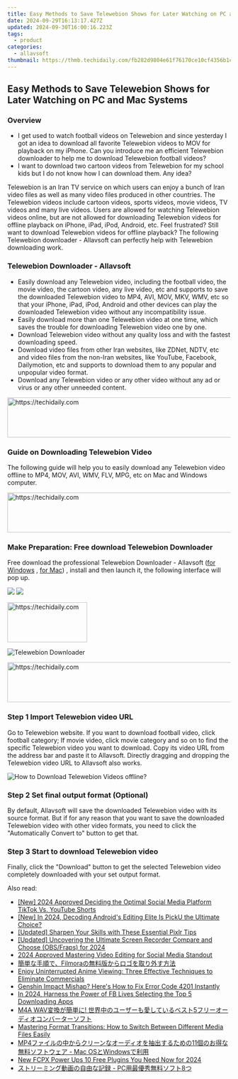 ```yaml
---
title: Easy Methods to Save Telewebion Shows for Later Watching on PC and Mac Systems
date: 2024-09-29T16:13:17.427Z
updated: 2024-09-30T16:00:16.223Z
tags:
  - product
categories:
  - allavsoft
thumbnail: https://thmb.techidaily.com/fb282d9804e61f76170ce10cf4356b1c491a6302864785ed4f9f0f7226141ae1.jpg
---
```


## Easy Methods to Save Telewebion Shows for Later Watching on PC and Mac Systems

### Overview

* I get used to watch football videos on Telewebion and since yesterday I got an idea to download all favorite Telewebion videos to MOV for playback on my iPhone. Can you introduce me an efficient Telewebion downloader to help me to download Telewebion football videos?
* I want to download two cartoon videos from Telewebion for my school kids but I do not know how I can download them. Any idea?

Telewebion is an Iran TV service on which users can enjoy a bunch of Iran video files as well as many video files produced in other countries. The Telewebion videos include cartoon videos, sports videos, movie videos, TV videos and many live videos. Users are allowed for watching Telewebion videos online, but are not allowed for downloading Telewebion videos for offline playback on iPhone, iPad, iPod, Android, etc. Feel frustrated? Still want to download Telewebion videos for offline playback? The following Telewebion downloader - Allavsoft can perfectly help with Telewebion downloading work.

### Telewebion Downloader - Allavsoft

* Easily download any Telewebion video, including the football video, the movie video, the cartoon video, any live video, etc and supports to save the downloaded Telewebion video to MP4, AVI, MOV, MKV, WMV, etc so that your iPhone, iPad, iPod, Android and other devices can play the downloaded Telewebion video without any incompatibility issue.
* Easily download more than one Telewebion video at one time, which saves the trouble for downloading Telewebion video one by one.
* Download Telewebion video without any quality loss and with the fastest downloading speed.
* Download video files from other Iran websites, like ZDNet, NDTV, etc and video files from the non-Iran websites, like YouTube, Facebook, Dailymotion, etc and supports to download them to any popular and unpopular video format.
* Download any Telewebion video or any other video without any ad or virus or any other unneeded content.

<!-- affiliate ads begin -->
<a href="https://appsumo.8odi.net/c/5597632/2137378/7443" target="_top" id="2137378">
  <img src="//a.impactradius-go.com/display-ad/7443-2137378" border="0" alt="https://techidaily.com" width="600" height="90"/>
</a>
<img height="0" width="0" src="https://appsumo.8odi.net/i/5597632/2137378/7443" style="position:absolute;visibility:hidden;" border="0" />
<!-- affiliate ads end -->

### Guide on Downloading Telewebion Video

The following guide will help you to easily download any Telewebion video offline to MP4, MOV, AVI, WMV, FLV, MPG, etc on Mac and Windows computer.

<!-- affiliate ads begin -->
<a href="https://appsumo.8odi.net/c/5597632/2111968/7443" target="_top" id="2111968">
  <img src="//a.impactradius-go.com/display-ad/7443-2111968" border="0" alt="https://techidaily.com" width="728" height="90"/>
</a>
<img height="0" width="0" src="https://appsumo.8odi.net/i/5597632/2111968/7443" style="position:absolute;visibility:hidden;" border="0" />
<!-- affiliate ads end -->

### Make Preparation: Free download Telewebion Downloader

Free download the professional Telewebion Downloader - Allavsoft ([for Windows](https://tools.techidaily.com/allavsoft/products/) , [for Mac](https://tools.techidaily.com/allavsoft/products/)) , install and then launch it, the following interface will pop up.

[![](https://www.allavsoft.com/how-to/../images/how-to/free-download-win.jpg)](https://tools.techidaily.com/allavsoft/products/) [![](https://www.allavsoft.com/how-to/../images/how-to/free-download-mac.jpg)](https://tools.techidaily.com/allavsoft/products/)

<!-- affiliate ads begin -->
<a href="https://aligracehair.sjv.io/c/5597632/2135353/19272" target="_top" id="2135353">
  <img src="//a.impactradius-go.com/display-ad/19272-2135353" border="0" alt="https://techidaily.com" width="180" height="90"/>
</a>
<img height="0" width="0" src="https://aligracehair.sjv.io/i/5597632/2135353/19272" style="position:absolute;visibility:hidden;" border="0" />
<!-- affiliate ads end -->

![Telewebion Downloader](https://www.allavsoft.com/how-to/../images/allavsoft/screen-shot-600.jpg)

<!-- affiliate ads begin -->
<a href="https://appsumo.8odi.net/c/5597632/2144272/7443" target="_top" id="2144272">
  <img src="//a.impactradius-go.com/display-ad/7443-2144272" border="0" alt="https://techidaily.com" width="728" height="90"/>
</a>
<img height="0" width="0" src="https://appsumo.8odi.net/i/5597632/2144272/7443" style="position:absolute;visibility:hidden;" border="0" />
<!-- affiliate ads end -->

### Step 1 Import Telewebion video URL

Go to Telewebion website. If you want to download football video, click football category; If movie video, click movie category and so on to find the specific Telewebion video you want to download. Copy its video URL from the address bar and paste it to Allavsoft. Directly dragging and dropping the Telewebion video URL to Allavsoft also works.

![How to Download Telewebion Videos offline?](https://www.allavsoft.com/how-to/../images/how-to/download-rtmp-video/download-rtmp-video.jpg)

### Step 2 Set final output format (Optional)

By default, Allavsoft will save the downloaded Telewebion video with its source format. But if for any reason that you want to save the downloaded Telewebion video with other video formats, you need to click the "Automatically Convert to" button to get that.

### Step 3 Start to download Telewebion video

Finally, click the "Download" button to get the selected Telewebion video completely downloaded with your set output format.

<ins class="adsbygoogle"
     style="display:block"
     data-ad-format="autorelaxed"
     data-ad-client="ca-pub-7571918770474297"
     data-ad-slot="1223367746"></ins>

<ins class="adsbygoogle"
     style="display:block"
     data-ad-client="ca-pub-7571918770474297"
     data-ad-slot="8358498916"
     data-ad-format="auto"
     data-full-width-responsive="true"></ins>

<span class="atpl-alsoreadstyle">Also read:</span>
<div><ul>
<li><a href="https://youtube-blog.techidaily.com/024-approved-deciding-the-optimal-social-media-platform-tiktok-vs-youtube-shorts/"><u>[New] 2024 Approved Deciding the Optimal Social Media Platform TikTok Vs. YouTube Shorts</u></a></li>
<li><a href="https://article-tips.techidaily.com/new-in-2024-decoding-androids-editing-elite-is-picku-the-ultimate-choice/"><u>[New] In 2024, Decoding Android's Editing Elite Is PickU the Ultimate Choice?</u></a></li>
<li><a href="https://article-tips.techidaily.com/updated-sharpen-your-skills-with-these-essential-pixlr-tips/"><u>[Updated] Sharpen Your Skills with These Essential Pixlr Tips</u></a></li>
<li><a href="https://remote-screen-capture.techidaily.com/updated-uncovering-the-ultimate-screen-recorder-compare-and-choose-obsfraps-for-2024/"><u>[Updated] Uncovering the Ultimate Screen Recorder Compare and Choose (OBS/Fraps) for 2024</u></a></li>
<li><a href="https://instagram-video-recordings.techidaily.com/2024-approved-mastering-video-editing-for-social-media-standout/"><u>2024 Approved Mastering Video Editing for Social Media Standout</u></a></li>
<li><a href="https://win-latest.techidaily.com/filmora/"><u>簡単な手順で、Filmoraの無料版からロゴを取り外す方法</u></a></li>
<li><a href="https://win-latest.techidaily.com/enjoy-uninterrupted-anime-viewing-three-effective-techniques-to-eliminate-commercials/"><u>Enjoy Uninterrupted Anime Viewing: Three Effective Techniques to Eliminate Commercials</u></a></li>
<li><a href="https://program-issues.techidaily.com/genshin-impact-mishap-heres-how-to-fix-error-code-4201-instantly/"><u>Genshin Impact Mishap? Here's How to Fix Error Code 4201 Instantly</u></a></li>
<li><a href="https://facebook-videos.techidaily.com/in-2024-harness-the-power-of-fb-lives-selecting-the-top-5-downloading-apps/"><u>In 2024, Harness the Power of FB Lives Selecting the Top 5 Downloading Apps</u></a></li>
<li><a href="https://win-latest.techidaily.com/m4a-wav-5/"><u>M4A WAV変換が簡単に! 世界中のユーザーも愛しているベスト5フリーオーディオコンバーターソフト</u></a></li>
<li><a href="https://win-latest.techidaily.com/mastering-format-transitions-how-to-switch-between-different-media-files-easily/"><u>Mastering Format Transitions: How to Switch Between Different Media Files Easily</u></a></li>
<li><a href="https://win-latest.techidaily.com/mp411-mac-oswindows/"><u>MP4ファイルの中からクリーンなオーディオを抽出するための11個のお得な無料ソフトウェア - Mac OSとWindowsで利用</u></a></li>
<li><a href="https://ai-driven-video-production.techidaily.com/new-fcpx-power-ups-10-free-plugins-you-need-now-for-2024/"><u>New FCPX Power Ups 10 Free Plugins You Need Now for 2024</u></a></li>
<li><a href="https://win-latest.techidaily.com/pc8/"><u>ストリーミング動画の自由な記録 - PC用最優秀無料ソフト8つ</u></a></li>
</ul></div>

